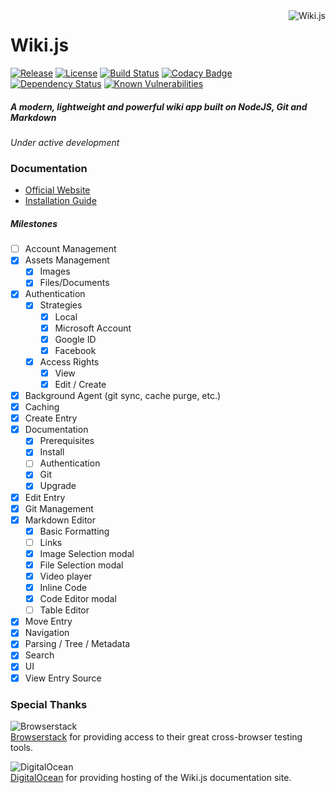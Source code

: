<a href="https://github.com/Requarks/wiki">
    <img src="https://raw.githubusercontent.com/Requarks/wiki/master/assets/favicons/favicon-96x96.png" alt="Wiki.js" title="Wiki.js" align="right" />
</a>

# Wiki.js

[![Release](https://img.shields.io/github/release/Requarks/wiki.svg?maxAge=86400)](https://github.com/Requarks/wiki/releases)
[![License](https://img.shields.io/badge/license-AGPLv3-blue.svg)](https://github.com/requarks/wiki/blob/master/LICENSE)
[![Build Status](https://travis-ci.org/Requarks/wiki.svg?branch=master)](https://travis-ci.org/Requarks/wiki)
[![Codacy Badge](https://api.codacy.com/project/badge/Grade/1d0217a3153c4595bdedb322263e55c8)](https://www.codacy.com/app/Requarks/wiki)
[![Dependency Status](https://gemnasium.com/badges/github.com/Requarks/wiki.svg)](https://gemnasium.com/github.com/Requarks/wiki)
[![Known Vulnerabilities](https://snyk.io/test/github/requarks/wiki/badge.svg)](https://snyk.io/test/github/requarks/wiki)

##### A modern, lightweight and powerful wiki app built on NodeJS, Git and Markdown
*Under active development*

### Documentation

- [Official Website](https://wiki.requarks.io/)
- [Installation Guide](https://wiki.requarks.io/get-started.html)

##### Milestones
- [ ] Account Management
- [x] Assets Management
	- [x] Images
	- [x] Files/Documents
- [x] Authentication
	- [x] Strategies
		- [x] Local
		- [x] Microsoft Account
		- [x] Google ID
		- [x] Facebook
	- [x] Access Rights
		- [x] View
		- [x] Edit / Create
- [x] Background Agent (git sync, cache purge, etc.)
- [x] Caching
- [x] Create Entry
- [x] Documentation
	- [x] Prerequisites
	- [x] Install
	- [ ] Authentication
	- [x] Git
	- [x] Upgrade
- [x] Edit Entry
- [x] Git Management
- [x] Markdown Editor
	- [x] Basic Formatting
	- [ ] Links
	- [x] Image Selection modal
	- [x] File Selection modal
	- [x] Video player
	- [x] Inline Code
	- [x] Code Editor modal
	- [ ] Table Editor
- [x] Move Entry
- [x] Navigation
- [x] Parsing / Tree / Metadata
- [x] Search
- [x] UI
- [x] View Entry Source

### Special Thanks

![Browserstack](https://wiki.requarks.io/assets/images/logo_browserstack.png)  
[Browserstack](https://www.browserstack.com/) for providing access to their great cross-browser testing tools.

![DigitalOcean](https://wiki.requarks.io/assets/images/logo_digitalocean.png)  
[DigitalOcean](https://www.digitalocean.com/) for providing hosting of the Wiki.js documentation site.
